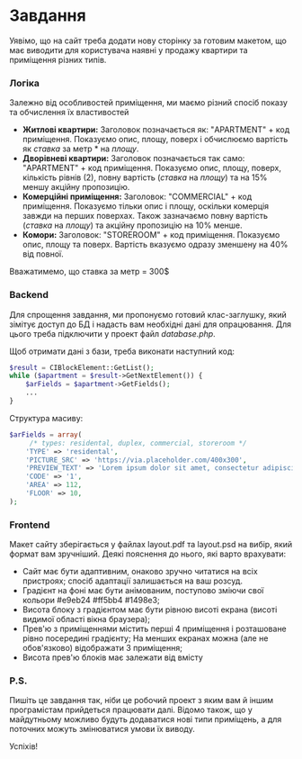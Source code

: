 # Завдання

Уявімо, що на сайт треба додати нову сторінку за готовим макетом, що має виводити для користувача наявні у продажу квартири та приміщення різних типів.

### Логіка

Залежно від особливостей приміщення, ми маємо різний спосіб показу та обчислення їх властивостей

  - **Житлові квартири:** 
  Заголовок позначається як: "APARTMENT" + код приміщення.
  Показуємо опис, площу, поверх і обчислюємо вартість як *ставка* за метр * на *площу*.
  - **Дворівневі квартири:** 
  Заголовок позначається так само: "APARTMENT" + код приміщення.
  Показуємо опис, площу, поверх, кількість рівнів (2), повну вартість (*ставка* на *площу*) та на 15% меншу акційну пропозицію.
  - **Комерційні приміщення:** 
  Заголовок: "COMMERCIAL" + код приміщення.
  Показуємо тільки опис і площу, оскільки комерція завжди на перших поверхах. Також зазначаємо повну вартість (*ставка* на *площу*) та акційну пропозицію на 10% менше.
  - **Комори:** 
  Заголовок: "STOREROOM" + код приміщення.
  Показуємо опис, площу та поверх. Вартість вказуємо одразу зменшену на 40% від повної.

Вважатимемо, що ставка за метр = 300$

### Backend

Для спрощення завдання, ми пропонуємо готовий клас-заглушку, який зімітує доступ до БД і надасть вам необхідні дані для опрацювання. Для цього треба підключити у проект файл *database.php*.

Щоб отримати дані з бази, треба виконати наступний код:
```php
$result = CIBlockElement::GetList();
while ($apartment = $result->GetNextElement()) { 
    $arFields = $apartment->GetFields();
    ...
}
```

Структура масиву:
```php
$arFields = array(
     /* types: residental, duplex, commercial, storeroom */
    'TYPE' => 'residental',
    'PICTURE_SRC' => 'https://via.placeholder.com/400x300',
    'PREVIEW_TEXT' => 'Lorem ipsum dolor sit amet, consectetur adipiscing elit.',
    'CODE' => '1',
    'AREA' => 112,
    'FLOOR' => 10,
);
```

### Frontend

Макет сайту зберігається у файлах layout.pdf та layout.psd на вибір, який формат вам зручніший. 
Деякі пояснення до нього, які варто врахувати:

  - Сайт має бути адаптивним, онаково зручно читатися на всіх пристроях; спосіб адаптації залишається на ваш розсуд.
  - Градієнт на фоні має бути анімованим, поступово зміючи свої кольори #e9eb24 #ff5bb4 #1498e3;
  - Висота блоку з градієнтом має бути рівною висоті екрана (висоті видимої області вікна браузера);
  - Прев'ю з приміщеннями містить перші 4 приміщення і розташоване рівно посередині градієнту; На менших екранах можна (але не обов'язково) відображати 3 приміщення;
  - Висота прев'ю блоків має залежати від вмісту

### P.S.

Пишіть це завдання так, ніби це робочий проект з яким вам й іншим програмістам прийдеться працювати далі. Відомо також, що у майдутньому можливо будуть додаватися нові типи приміщень, а для поточних можуть змінюватися умови їх виводу.

Успіхів!

